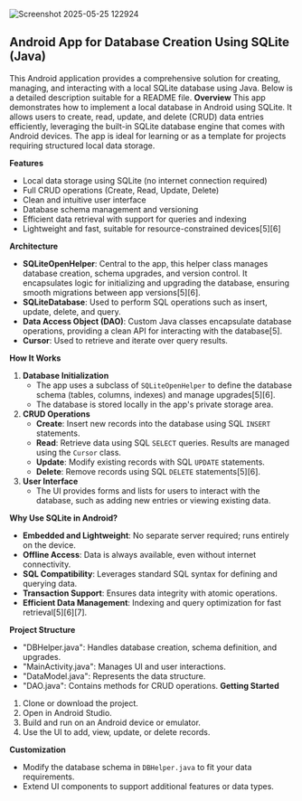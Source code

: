 ![Screenshot 2025-05-25 122924](https://github.com/user-attachments/assets/0554ee11-d17b-40ba-815a-d95ebf4b7ee1)
## Android App for Database Creation Using SQLite (Java)
This Android application provides a comprehensive solution for creating, managing, and interacting with a local SQLite database using Java. Below is a detailed description suitable for a README file.
**Overview**
This app demonstrates how to implement a local database in Android using SQLite. It allows users to create, read, update, and delete (CRUD) data entries efficiently, leveraging the built-in SQLite database engine that comes with Android devices. The app is ideal for learning or as a template for projects requiring structured local data storage.

**Features**
- Local data storage using SQLite (no internet connection required)
- Full CRUD operations (Create, Read, Update, Delete)
- Clean and intuitive user interface
- Database schema management and versioning
- Efficient data retrieval with support for queries and indexing
- Lightweight and fast, suitable for resource-constrained devices[5][6]


**Architecture**
- **SQLiteOpenHelper**: Central to the app, this helper class manages database creation, schema upgrades, and version control. It encapsulates logic for initializing and upgrading the database, ensuring smooth migrations between app versions[5][6].
- **SQLiteDatabase**: Used to perform SQL operations such as insert, update, delete, and query.
- **Data Access Object (DAO)**: Custom Java classes encapsulate database operations, providing a clean API for interacting with the database[5].
- **Cursor**: Used to retrieve and iterate over query results.
  
**How It Works**
1. **Database Initialization**
   - The app uses a subclass of `SQLiteOpenHelper` to define the database schema (tables, columns, indexes) and manage upgrades[5][6].
   - The database is stored locally in the app's private storage area.
2. **CRUD Operations**
   - **Create**: Insert new records into the database using SQL `INSERT` statements.
   - **Read**: Retrieve data using SQL `SELECT` queries. Results are managed using the `Cursor` class.
   - **Update**: Modify existing records with SQL `UPDATE` statements.
   - **Delete**: Remove records using SQL `DELETE` statements[5][6].
3. **User Interface**
   - The UI provides forms and lists for users to interact with the database, such as adding new entries or viewing existing data.
     
**Why Use SQLite in Android?**
- **Embedded and Lightweight**: No separate server required; runs entirely on the device.
- **Offline Access**: Data is always available, even without internet connectivity.
- **SQL Compatibility**: Leverages standard SQL syntax for defining and querying data.
- **Transaction Support**: Ensures data integrity with atomic operations.
- **Efficient Data Management**: Indexing and query optimization for fast retrieval[5][6][7].
  
**Project Structure**
- "DBHelper.java": Handles database creation, schema definition, and upgrades.
- "MainActivity.java": Manages UI and user interactions.
- "DataModel.java": Represents the data structure.
- "DAO.java": Contains methods for CRUD operations.
**Getting Started**
1. Clone or download the project.
2. Open in Android Studio.
3. Build and run on an Android device or emulator.
4. Use the UI to add, view, update, or delete records.

**Customization**
- Modify the database schema in `DBHelper.java` to fit your data requirements.
- Extend UI components to support additional features or data types.

